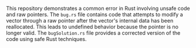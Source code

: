 This repository demonstrates a common error in Rust involving unsafe code and raw pointers. The `bug.rs` file contains code that attempts to modify a vector through a raw pointer after the vector's internal data has been reallocated. This leads to undefined behavior because the pointer is no longer valid. The `bugSolution.rs` file provides a corrected version of the code using safe Rust techniques.